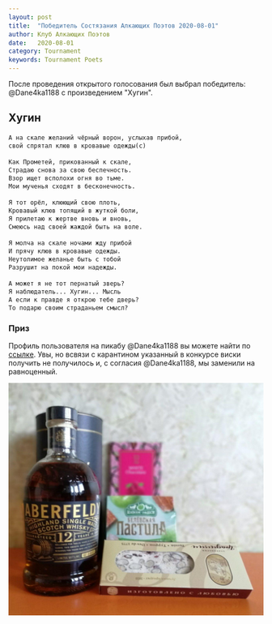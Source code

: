 ```yaml
---
layout: post
title:  "Победитель Состязания Алкающих Поэтов 2020-08-01"
author: Клуб Алкающих Поэтов
date:   2020-08-01
category: Tournament
keywords: Tournament Poets
---
```


После проведения открытого голосования был выбрал победитель: @Dane4ka1188 c произведением "Хугин".
<!--more-->
## Хугин
~~~
А на скале желаний чёрный ворон, услыхав прибой,  
свой спрятал клюв в кровавые одежды(с)

Как Прометей, прикованный к скале,  
Страдаю снова за свою беспечность.  
Взор ищет всполохи огня во тьме.  
Мои мученья сходят в бесконечность.  

Я тот орёл, клюющий свою плоть,  
Кровавый клюв топящий в жуткой боли,  
Я прилетаю к жертве вновь и вновь,  
Смеюсь над своей жаждой быть на воле.  

Я молча на скале ночами жду прибой  
И прячу клюв в кровавые одежды.  
Неутолимое желанье быть с тобой  
Разрушит на покой мои надежды.  

А может я не тот пернатый зверь?  
Я наблюдатель... Хугин... Мысль  
А если к правде я открою тебе дверь?  
То подарю своим страданьем смысл?  
~~~
### Приз

Профиль пользователя на пикабу @Dane4ka1188 вы можете найти по [ссылке](https://pikabu.ru/@Dane4ka1188).
Увы, но всвязи с карантином указанный в конкурсе виски получить не получилось и, с согласия @Dane4ka1188, мы заменили  на  равноценный.
<p align="center">
<img class="scale-down" alt="Приз" src="/assets/img/tournament/2020-08-01/photo_2020-08-07_15-55-59.jpg"/>
</p>
